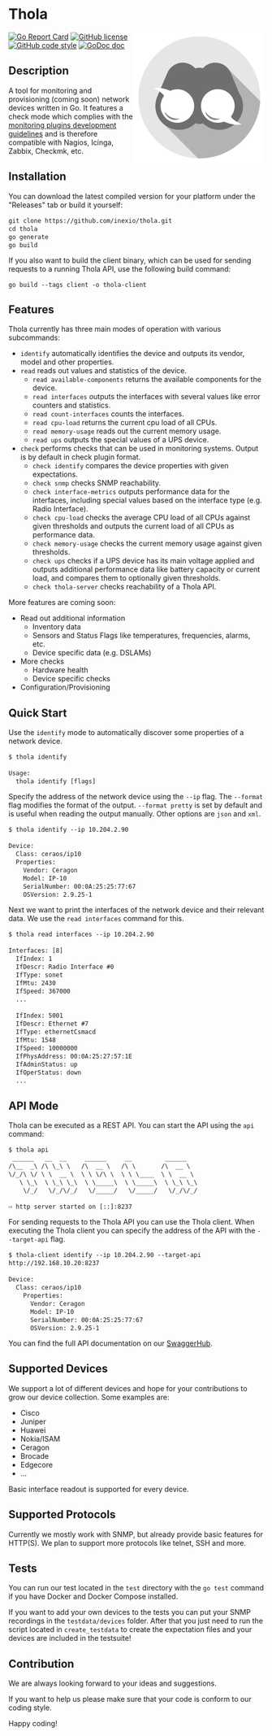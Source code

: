 # Thola

<img align="right" src="doc/logo.png" width="256" alt="Thola">

[![Go Report Card](https://goreportcard.com/badge/github.com/inexio/thola)](https://goreportcard.com/report/github.com/inexio/thola)
[![GitHub license](https://img.shields.io/badge/license-BSD-blue.svg)](https://github.com/inexio/thola/blob/main/LICENSE)
[![GitHub code style](https://img.shields.io/badge/code%20style-uber--go-brightgreen)](https://github.com/uber-go/guide/blob/master/style.md)
[![GoDoc doc](https://img.shields.io/badge/godoc-reference-blue)](https://godoc.org/github.com/inexio/thola)

## Description

A tool for monitoring and provisioning (coming soon) network devices written in Go.
It features a check mode which complies with the [monitoring plugins development guidelines](https://www.monitoring-plugins.org/doc/guidelines.html) and is therefore compatible with Nagios, Icinga, Zabbix, Checkmk, etc.

## Installation

You can download the latest compiled version for your platform under the "Releases" tab or build it yourself:

    git clone https://github.com/inexio/thola.git
    cd thola
    go generate
    go build
    
If you also want to build the client binary, which can be used for sending requests to a running Thola API, use the following build command:
   
    go build --tags client -o thola-client

## Features

Thola currently has three main modes of operation with various subcommands:

- `identify` automatically identifies the device and outputs its vendor, model and other properties.
- `read` reads out values and statistics of the device.
    - `read available-components` returns the available components for the device.
    - `read interfaces` outputs the interfaces with several values like error counters and statistics.
    - `read count-interfaces` counts the interfaces.
    - `read cpu-load` returns the current cpu load of all CPUs.
    - `read memory-usage` reads out the current memory usage.
    - `read ups` outputs the special values of a UPS device.
- `check` performs checks that can be used in monitoring systems. Output is by default in check plugin format.
    - `check identify` compares the device properties with given expectations.
    - `check snmp` checks SNMP reachability.
    - `check interface-metrics` outputs performance data for the interfaces, including special values based on the interface type (e.g. Radio Interface).
    - `check cpu-load` checks the average CPU load of all CPUs against given thresholds and outputs the current load of all CPUs as performance data.
    - `check memory-usage` checks the current memory usage against given thresholds.
    - `check ups` checks if a UPS device has its main voltage applied and outputs additional performance data like battery capacity or current load, and compares them to optionally given thresholds.
    - `check thola-server` checks reachability of a Thola API.

More features are coming soon:

- Read out additional information
    - Inventory data
    - Sensors and Status Flags like temperatures, frequencies, alarms, etc.
    - Device specific data (e.g. DSLAMs)
- More checks
    - Hardware health
    - Device specific checks
- Configuration/Provisioning

## Quick Start

Use the `identify` mode to automatically discover some properties of a network device.
    
    $ thola identify
    
    Usage:
      thola identify [flags]
Specify the address of the network device using the `--ip` flag.
The `--format` flag modifies the format of the output. `--format pretty` is set by default and is useful when reading the output manually. Other options are `json` and `xml`.

    $ thola identify --ip 10.204.2.90
    
    Device: 
      Class: ceraos/ip10
      Properties: 
        Vendor: Ceragon
        Model: IP-10
        SerialNumber: 00:0A:25:25:77:67
        OSVersion: 2.9.25-1
Next we want to print the interfaces of the network device and their relevant data. We use the `read interfaces` command for this.

    $ thola read interfaces --ip 10.204.2.90
    
    Interfaces: [8] 
      IfIndex: 1
      IfDescr: Radio Interface #0
      IfType: sonet
      IfMtu: 2430
      IfSpeed: 367000
      ...
      
      IfIndex: 5001
      IfDescr: Ethernet #7
      IfType: ethernetCsmacd
      IfMtu: 1548
      IfSpeed: 10000000
      IfPhysAddress: 00:0A:25:27:57:1E
      IfAdminStatus: up
      IfOperStatus: down
      ...

## API Mode

Thola can be executed as a REST API. You can start the API using the `api` command:

    $ thola api
     ______   __  __     ______     __         ______   
    /\__  _\ /\ \_\ \   /\  __ \   /\ \       /\  __ \  
    \/_/\ \/ \ \  __ \  \ \ \/\ \  \ \ \____  \ \  __ \ 
       \ \_\  \ \_\ \_\  \ \_____\  \ \_____\  \ \_\ \_\
        \/_/   \/_/\/_/   \/_____/   \/_____/   \/_/\/_/
    
    ⇨ http server started on [::]:8237
    
For sending requests to the Thola API you can use the Thola client. When executing the Thola client you can specify the address of the API with the `--target-api` flag.

    $ thola-client identify --ip 10.204.2.90 --target-api http://192.168.10.20:8237 
    
    Device: 
      Class: ceraos/ip10
        Properties: 
          Vendor: Ceragon
          Model: IP-10
          SerialNumber: 00:0A:25:25:77:67
          OSVersion: 2.9.25-1
        
You can find the full API documentation on our [SwaggerHub](https://app.swaggerhub.com/apis-docs/thola/thola/1.0.0).

## Supported Devices

We support a lot of different devices and hope for your contributions to grow our device collection. Some examples are:

- Cisco
- Juniper
- Huawei
- Nokia/ISAM
- Ceragon
- Brocade
- Edgecore
- ...

Basic interface readout is supported for every device.

## Supported Protocols

Currently we mostly work with SNMP, but already provide basic features for HTTP(S).
We plan to support more protocols like telnet, SSH and more.

## Tests

You can run our test located in the `test` directory with the `go test` command if you have Docker and Docker Compose installed. 

If you want to add your own devices  to the tests you can put your SNMP recordings in the `testdata/devices` folder.
After that you just need to run the script located in `create_testdata` to create the expectation files and your devices are included in the testsuite!

## Contribution

We are always looking forward to your ideas and suggestions.

If you want to help us please make sure that your code is conform to our coding style.

Happy coding!

